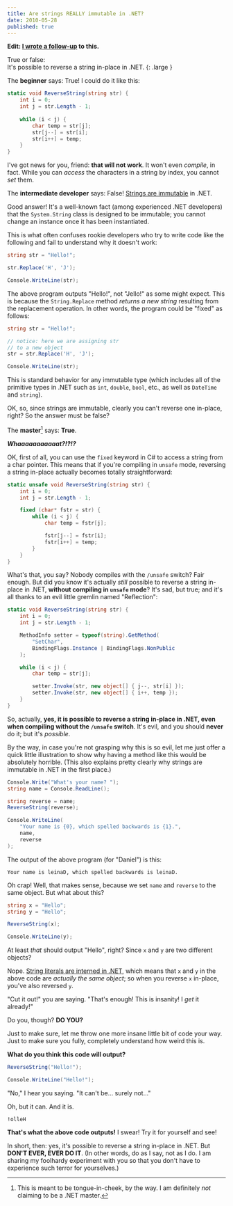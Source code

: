 ```yaml
---
title: Are strings REALLY immutable in .NET?
date: 2010-05-28
published: true
---
```


**Edit: [I wrote a follow-up](/posts/string-manipulation-in-net-epilogue.html) to this.**

True or false:  
It's possible to reverse a string in-place in .NET.
{: .large }

The **beginner** says: True! I could do it like this:

```csharp
static void ReverseString(string str) {
    int i = 0;
    int j = str.Length - 1;
    
    while (i < j) {
        char temp = str[j];
        str[j--] = str[i];
        str[i++] = temp;
    }
}
```

I've got news for you, friend: **that will not work**. It won't even *compile*, in fact. While you can *access* the characters in a string by index, you cannot *set* them.

The **intermediate developer** says: False! [Strings are immutable](http://msdn.microsoft.com/en-us/library/system.string.aspx#remarksToggle) in .NET.

Good answer! It's a well-known fact (among experienced .NET developers) that the `System.String` class is designed to be immutable; you cannot change an instance once it has been instantiated.

This is what often confuses rookie developers who try to write code like the following and fail to understand why it doesn't work:

```csharp
string str = "Hello!";

str.Replace('H', 'J');

Console.WriteLine(str);
```

The above program outputs "Hello!", not "Jello!" as some might expect. This is because the `String.Replace` method *returns a new string* resulting from the replacement operation. In other words, the program could be "fixed" as follows:

```csharp
string str = "Hello!";

// notice: here we are assigning str
// to a new object
str = str.Replace('H', 'J');

Console.WriteLine(str);
```

This is standard behavior for any immutable type (which includes all of the primitive types in .NET such as `int`, `double`, `bool`, etc., as well as `DateTime` and `string`).

OK, so, since strings are immutable, clearly you can't reverse one in-place, right? So the answer must be false?

The **master**[^master] says: **True**.

<strong><em>Whaaaaaaaaaaat?!?!?</em></strong>

OK, first of all, you can use the `fixed` keyword in C# to access a string from a char pointer. This means that if you're compiling in `unsafe` mode, reversing a string in-place actually becomes totally straightforward:

```csharp
static unsafe void ReverseString(string str) {
    int i = 0;
    int j = str.Length - 1;

    fixed (char* fstr = str) {
        while (i < j) {
            char temp = fstr[j];

            fstr[j--] = fstr[i];
            fstr[i++] = temp;
        }
    }
}
```

What's that, you say? Nobody compiles with the `/unsafe` switch? Fair enough. But did you know it's actually *still* possible to reverse a string in-place in .NET, **without compiling in `unsafe` mode**? It's sad, but true; and it's all thanks to an evil little gremlin named "Reflection":

```csharp
static void ReverseString(string str) {
    int i = 0;
    int j = str.Length - 1;

    MethodInfo setter = typeof(string).GetMethod(
        "SetChar",
        BindingFlags.Instance | BindingFlags.NonPublic
    );

    while (i < j) {
        char temp = str[j];

        setter.Invoke(str, new object[] { j--, str[i] });
        setter.Invoke(str, new object[] { i++, temp });
    }
}
```

So, actually, **yes, it is possible to reverse a string in-place in .NET, even when compiling without the `/unsafe` switch**. It's evil, and you should **never** do it; but it's *possible*.

By the way, in case you're not grasping why this is so evil, let me just offer a quick little illustration to show why having a method like this would be absolutely horrible. (This also explains pretty clearly why strings are immutable in .NET in the first place.)

```csharp
Console.Write("What's your name? ");
string name = Console.ReadLine();

string reverse = name;
ReverseString(reverse);

Console.WriteLine(
    "Your name is {0}, which spelled backwards is {1}.",
    name,
    reverse
);
```

The output of the above program (for "Daniel") is this:

    Your name is leinaD, which spelled backwards is leinaD.

Oh crap! Well, that makes sense, because we set `name` and `reverse` to the same object. But what about this?

```csharp
string x = "Hello";
string y = "Hello";

ReverseString(x);

Console.WriteLine(y);
```

At least *that* should output "Hello", right? Since `x` and `y` are two different objects?

Nope. [String literals are interned in .NET](http://msdn.microsoft.com/en-us/library/system.string.intern.aspx), which means that `x` and `y` in the above code are *actually the same object*; so when you reverse `x` in-place, you've also reversed `y`.

"Cut it out!" you are saying. "That's enough! This is insanity! I *get* it already!"

Do you, though? **DO YOU?**

Just to make sure, let me throw one more insane little bit of code your way. Just to make sure you fully, completely understand how weird this is.

**What do you think this code will output?**

```csharp
ReverseString("Hello!");

Console.WriteLine("Hello!");
```

"No," I hear you saying. "It can't be... surely not..."

Oh, but it can. And it is.

    !olleH

**That's what the above code outputs!** I swear! Try it for yourself and see!

In short, then: yes, it's possible to reverse a string in-place in .NET. But **DON'T EVER, EVER DO IT**. (In other words, do as I say, not as I do. I am sharing my foolhardy experiment with you so that you don't have to experience such terror for yourselves.)

[^master]: This is meant to be tongue-in-cheek, by the way. I am definitely *not* claiming to be a .NET master.
